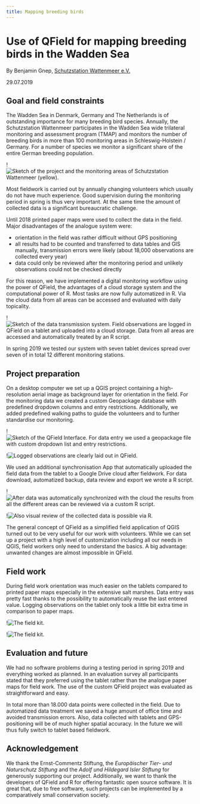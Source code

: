 ```yaml
---
title: Mapping breeding birds
---
```


# Use of QField for mapping breeding birds in the Wadden Sea

By Benjamin Gnep, [Schutzstation Wattenmeer e.V.](https://www.schutzstation-wattenmeer.de)

29.07.2019

## Goal and field constraints

The Wadden Sea in Denmark, Germany and The Netherlands is of outstanding
importance for many breeding bird species. Annually, the Schutzstation
Wattenmeer participates in the Wadden Sea wide trilateral monitoring and
assessment program (TMAP) and monitors the number of breeding birds in
more than 100 monitoring areas in Schleswig-Holstein / Germany. For a
number of species we monitor a significant share of the entire German
breeding population.

!![Sketch of the project and the monitoring areas of Schutzstation Wattenmeer (yellow).](../assets/images/Wattenmeer1.jpg)

Most fieldwork is carried out by annually changing volunteers which
usually do not have much experience. Good supervision during the
monitoring period in spring is thus very important. At the same time the
amount of collected data is a significant bureaucratic challenge.

Until 2018 printed paper maps were used to collect the data in the
field. Major disadvantages of the analogue system were:

-   orientation in the field was rather difficult without GPS
    positioning
-   all results had to be counted and transferred to data tables and
    GIS manually, transmission errors were likely (about 18,000
    observations are collected every year)
-   data could only be reviewed after the monitoring period and
    unlikely observations could not be checked directly

For this reason, we have implemented a digital monitoring workflow using
the power of QField, the advantages of a cloud storage system and the
computational power of R. Most tasks are now fully automatized in R. Via
the cloud data from all areas can be accessed and evaluated with daily
topicality.

!![Sketch of the data transmission system. Field observations are logged in QField on a tablet and uploaded into a cloud storage. Data from all areas are accessed and automatically treated by an R script.](../assets/images/Wattenmeer2.jpg)

In spring 2019 we tested our system with seven tablet devices spread
over seven of in total 12 different monitoring stations.

## Project preparation

On a desktop computer we set up a QGIS project containing a
high-resolution aerial image as background layer for orientation in the
field. For the monitoring data we created a custom Geopackage database
with predefined dropdown columns and entry restrictions. Additionally,
we added predefined walking paths to guide the volunteers and to further
standardise our monitoring.

!![Sketch of the QField Interface. For data entry we used a geopackage file with custom dropdown list and entry restrictions.](../assets/images/Wattenmeer3.jpg)

!![Logged observations are clearly laid out in QField.](../assets/images/Wattenmeer4.jpg)

We used an additional synchronisation App that automatically uploaded
the field data from the tablet to a Google Drive cloud after fieldwork.
For data download, automatized backup, data review and export we wrote a
R script.

!![After data was automatically synchronized with the cloud the results from all the different areas can be reviewed via a custom R script.](../assets/images/Wattenmeer5.jpg)

!![Also visual review of the collected data is possible via R.](../assets/images/Wattenmeer6.jpg)

The general concept of QField as a simplified field application of QGIS
turned out to be very useful for our work with volunteers. While we can
set up a project with a high level of customization including all our
needs in QGIS, field workers only need to understand the basics. A big
advantage: unwanted changes are almost impossible in QField.

## Field work

During field work orientation was much easier on the tablets compared to
printed paper maps especially in the extensive salt marshes. Data entry
was pretty fast thanks to the possibility to automatically reuse the
last entered value. Logging observations on the tablet only took a
little bit extra time in comparison to paper maps.

!![The field kit.](../assets/images/Wattenmeer7.jpg)

!![The field kit.](../assets/images/Wattenmeer8.jpg)

## Evaluation and future

We had no software problems during a testing period in spring 2019 and
everything worked as planned. In an evaluation survey all participants
stated that they preferred using the tablet rather than the analogue
paper maps for field work. The use of the custom QField project was
evaluated as straightforward and easy.

In total more than 18.000 data points were collected in the field. Due
to automatized data treatment we saved a huge amount of office time and
avoided transmission errors. Also, data collected with tablets and
GPS-positioning will be of much higher spatial accuracy. In the future
we will thus fully switch to tablet based fieldwork.

## Acknowledgement

We thank the Ernst-Commentz Stiftung, the *Europäischer Tier- und
Naturschutz Stiftung* and the *Adolf und Hildegard Isler Stiftung* for
generously supporting our project. Additionally, we want to thank the
developers of QField and R for offering fantastic open source software.
It is great that, due to free software, such projects can be implemented
by a comparatively small conservation society.
